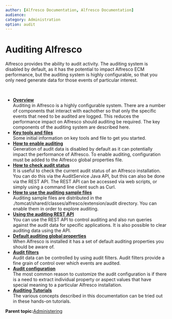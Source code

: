 ```yaml
---
author: [Alfresco Documentation, Alfresco Documentation]
audience: 
category: Administration
option: audit
---
```


# Auditing Alfresco

Alfresco provides the ability to audit activity. The auditing system is disabled by default, as it has the potential to impact Alfresco ECM performance, but the auditing system is highly configurable, so that you only need generate data for those events of particular interest.

 

-   **[Overview](../concepts/audit-overview.md)**  
Auditing in Alfresco is a highly configurable system. There are a number of components that interact with eachother so that only the specific events that need to be audited are logged. This reduces the performance impact on Alfresco should auditing be required. The key components of the auditing system are described here.
-   **[Key tools and files](../concepts/audit-key-tools-files.md)**  
Some initial information on key tools and file to get you started.
-   **[How to enable auditing](../concepts/audit-enable.md)**  
Generation of audit data is disabled by default as it can potentially impact the performance of Alfresco. To enable auditing, configuration must be added to the Alfresco global properties file.
-   **[How to check audit status](../concepts/audit-check-status.md)**  
It is useful to check the current audit status of an Alfresco installation. You can do this via the AuditService Java API, but this can also be done via the REST API. The REST API can be accessed via web scripts, or simply using a command line client such as Curl.
-   **[How to use the auditing sample files](../concepts/audit-sample-files.md)**  
Auditing sample files are distributed in the ./tomcat/shared/classes/alfresco/extension/audit directory. You can enable them in order to explore auditing.
-   **[Using the auditing REST API](../concepts/audit-rest-api.md)**  
You can use the REST API to control auditing and also run queries against the audit data for specific applications. It is also possible to clear auditing data using the API.
-   **[Default auditing global properties](../concepts/audit-default-configuration.md)**  
When Alfresco is installed it has a set of default auditing properties you should be aware of.
-   **[Audit filters](../concepts/audit-filters.md)**  
Audit data can be controlled by using audit filters. Audit filters provide a fine grain of control over which events are audited.
-   **[Audit configuration](../concepts/audit-custom-audit-config.md)**  
The most common reason to customize the audit configuration is if there is a need to extract individual property or aspect values that have special meaning to a particular Alfresco installation.
-   **[Auditing Tutorials](../concepts/audit-tutorials.md)**  
The various concepts described in this documentation can be tried out in these hands-on tutorials.

**Parent topic:**[Administering](../concepts/ch-administering.md)

